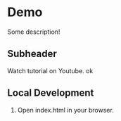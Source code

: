 # Demo

Some description!

## Subheader

Watch tutorial on Youtube.
ok

## Local Development

1. Open index.html in your browser.